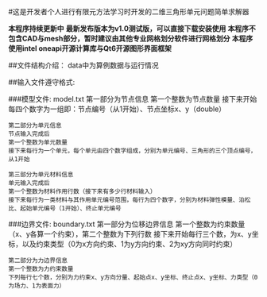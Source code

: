 #这是开发者个人进行有限元方法学习时开发的二维三角形单元问题简单求解器

**本程序持续更新中**
**最新发布版本为v1.0测试版，可以直接下载安装使用**
**本程序不包含CAD与mesh部分，暂时建议由其他专业网格划分软件进行网格划分**
**本程序使用intel oneapi开源计算库与Qt6开源图形界面框架**

##文件结构介绍：
    data中为算例数据与运行情况


##输入文件遵守格式:

###模型文件:
    model.txt
    第一部分为节点信息
    第一个整数为节点数量
    接下来开始每四个数字为一组即：节点编号（从1开始）、节点坐标x、y（double）
    
    第二部分为单元信息
    节点输入完成后
    第一个整数为单元数量
    接下来每行为一个单元，每个单元由四个数字组成，分别为单元编号、三角形的三个顶点编号，从1开始
    
    第三部分为单元材料信息
    单元输入完成后
    第一个整数为材料作用行数（接下来有多少行材料输入）
    接下来每行为一类材料与其作用单元编号范围，每行为四个数字，分别为材料弹性模量、泊松比、起始单元编号（1开始）、终止单元编号
###边界文件:
    boundary.txt
    第一部分为位移边界信息
    第一个整数为约束数量（x、y各算一个约束），第二个整数为下列行数
    接下来开始每行三个数，为x、y坐标，以及约束类型（0为x方向约束、1为y方向约束、2为xy方向同时约束）

    第二部分为力边界信息
    第一个整数为力约束数量
    下列每行七个数，分别为力约束x、y方向分量、起始点x、y坐标、终止点x、y坐标、力类型（0为场力、1为表面力）

